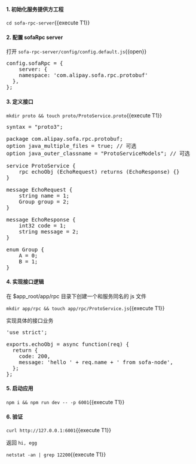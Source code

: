 #### 1. 初始化服务提供方工程

`cd sofa-rpc-server`{{execute T1}}

#### 2. 配置 sofaRpc server

打开 `sofa-rpc-server/config/config.default.js`{{open}}

<pre class="file" data-filename="sofa-rpc-server/sofa-rpc-server/config/config.default.js"  data-target="replace">
config.sofaRpc = {
	server: {
    namespace: 'com.alipay.sofa.rpc.protobuf'
  },
};
</pre>

#### 3. 定义接口

`mkdir proto && touch proto/ProtoService.proto`{{execute T1}}

<pre class="file" data-filename="sofa-rpc-server/proto/ProtoService.proto" data-target="replace">
syntax = "proto3";

package com.alipay.sofa.rpc.protobuf;
option java_multiple_files = true; // 可选
option java_outer_classname = "ProtoServiceModels"; // 可选

service ProtoService {
    rpc echoObj (EchoRequest) returns (EchoResponse) {}
}

message EchoRequest {
    string name = 1;
    Group group = 2;
}

message EchoResponse {
    int32 code = 1;
    string message = 2;
}

enum Group {
    A = 0;
    B = 1;
}
</pre>

#### 4. 实现接口逻辑

在 $app_root/app/rpc 目录下创建一个和服务同名的 js 文件

`mkdir app/rpc && touch app/rpc/ProtoService.js`{{execute T1}}

实现具体的接口业务

<pre class="file" data-filename="sofa-rpc-server/app/rpc/ProtoService.js" data-target="replace">
'use strict';

exports.echoObj = async function(req) {
  return {
    code: 200,
    message: 'hello ' + req.name + ' from sofa-node',
  };
};
</pre>

#### 5. 启动应用

`npm i && npm run dev -- -p 6001`{{execute T1}}

#### 6. 验证

`curl http://127.0.0.1:6001`{{execute T1}}

返回 `hi, egg`

`netstat -an | grep 12200`{{execute T1}}
